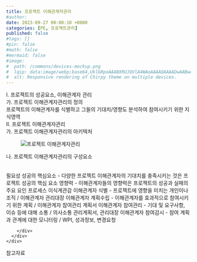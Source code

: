 ```yaml
---
title: 프로젝트 이해관계자관리
#author: 
date: 2023-09-27 00:00:10 +0800
categories: [PE, 프로젝트관리]
published: false
#tags: []
#pin: false
#math: false
#mermaid: false
#image:
#  path: /commons/devices-mockup.png
#  lqip: data:image/webp;base64,UklGRpoAAABXRUJQVlA4WAoAAAAQAAAADwAABwAAQUxQSDIAAAARL0AmbZurmr57yyIiqE8oiG0bejIYEQTgqiDA9vqnsUSI6H+oAERp2HZ65qP/VIAWAFZQOCBCAAAA8AEAnQEqEAAIAAVAfCWkAALp8sF8rgRgAP7o9FDvMCkMde9PK7euH5M1m6VWoDXf2FkP3BqV0ZYbO6NA/VFIAAAA
#  alt: Responsive rendering of Chirpy theme on multiple devices.
---
```


<div class="post-wrap">
  <div class="para">
    <div class="para-title">
      I. 프로젝트의 성공요소, 이해관계자 관리
    </div>
    <div class="para-cntnt">
      <div class="para">
        <div class="para-title">
          가. 프로젝트 이해관계자관리의 정의
        </div>
        <div class="para-cntnt">
            프로젝트의 이해관계자를 식별하고 그들의 기대치/영향도 분석하여 참여시키기 위한 지식영역
        </div>
      </div>
    </div>
  </div>
  
  <div class="para">
    <div class="para-title">
      II. 프로젝트 이해관계자관리
    </div>
    <div class="para-cntnt">
      <div class="para">
        <div class="para-title">
          가. 프로젝트 이해관계자관리의 아키텍처
        </div>
        <div class="para-cntnt">
          <figure class="post-figure">
            <img src="/assets/img/posts/프로젝트-이해관계자관리.png" alt="프로젝트 이해관계자관리">
<!--            <figcaption>Source: Unveiling the Metaverse: Exploring Emerging Trends, Multifaceted Perspectives, and Future Challenges</figcaption>-->
          </figure>
        </div>
      </div>
      <div class="para">
        <div class="para-title">
          나. 프로젝트 이해관계자관리의 구성요소
        </div>
        <div class="para-cntnt">
          <table class="post-table">
          </table>
          필요성
  성공의 핵심요소 - 다양한 프로젝트 이해관계자의 기대치를 충족시키는 것은 프로젝트 성공의 핵심 요소
  영향력 - 이해관계자들의 영향력은 프로젝트의 성공과 실패의 주요 요인
프로세스 이식계관감
  이해관계자 식별 - 프로젝트에 영향을 미치는 개인이나 조직 / 이해관계자 관리대장
  이해관계자 계획수립 - 이해관계자를 효과적으로 참여시키기 위한 계획 / 이해관계자 참여관리 계획서
  이해관계자 참여관리 - 기대 및 요구사항, 이슈 등에 대해 소통 / 의사소통 관리계획서, 관리대장
  이해관계자 참여감시 - 참여 계획과 관계에 대한 모니터링 / WPI, 성과정보, 변경요청

        </div>
      </div>
    </div>
  </div>

  <div class="refr-wrap">
    <div class="refr-title">
        참고자료
    </div>
    <ol class="refr-list">
    <!--    <li>(나현식, 최대선) <a target="_blank" href="https://scienceon.kisti.re.kr/commons/util/originalView.do?cn=JAKO202225948430499&oCn=JAKO202225948430499&dbt=JAKO&journal=NJOU00291864">메타버스 보안 위협 요소 및 대응 방안 검토</a></li>-->
    <!--    <li>(M. Uddin, S. Manickam, H. Ullah, M. Obaidat and A. Dandoush) <a target="_blank" href="https://ieeexplore.ieee.org/abstract/document/10138386">Unveiling the Metaverse: Exploring Emerging Trends, Multifaceted Perspectives, and Future Challenges</a></li>-->
    </ol>
  </div>
</div>
